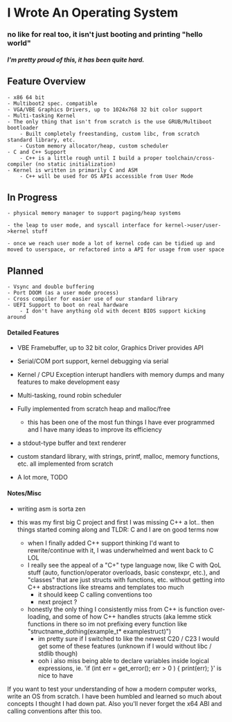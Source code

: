 # I Wrote An Operating System
### no like for real too, it isn't just booting and printing "hello world"
##### I'm pretty proud of this, it has been quite hard. 

## Feature Overview
    - x86 64 bit
    - Multiboot2 spec. compatible
    - VGA/VBE Graphics Drivers, up to 1024x768 32 bit color support
    - Multi-tasking Kernel
    - The only thing that isn't from scratch is the use GRUB/Multiboot bootloader 
        - Built completely freestanding, custom libc, from scratch standard library, etc.
        - Custom memory allocator/heap, custom scheduler
    - C and C++ Support 
        - C++ is a little rough until I build a proper toolchain/cross-compiler (no static initialization)
    - Kernel is written in primarily C and ASM 
        - C++ will be used for OS APIs accessible from User Mode
## In Progress
    - physical memory manager to support paging/heap systems

    - the leap to user mode, and syscall interface for kernel->user/user->kernel stuff

    - once we reach user mode a lot of kernel code can be tidied up and moved to userspace, or refactored into a API for usage from user space
    
## Planned
    - Vsync and double buffering
    - Port DOOM (as a user mode process)
    - Cross compiler for easier use of our standard library
    - UEFI Support to boot on real hardware
        - I don't have anything old with decent BIOS support kicking around



#### Detailed Features
- VBE Framebuffer, up to 32 bit color, Graphics Driver provides API 

- Serial/COM port support, kernel debugging via serial

- Kernel / CPU Exception interupt handlers with memory dumps and many features to make development easy

- Multi-tasking, round robin scheduler

- Fully implemented from scratch heap and malloc/free 
    - this has been one of the most fun things I have ever programmed and I have many ideas to improve its efficiency

- a stdout-type buffer and text renderer

- custom standard library, with strings, printf, malloc, memory functions, etc. all implemented from scratch

- A lot more, TODO







#### Notes/Misc
- writing asm is sorta zen

- this was my first big C project and first I was missing C++ a lot.. then things started coming along and TLDR: C and I are on good terms now 
    - when I finally added C++ support thinking I'd want to rewrite/continue with it, I was underwhelmed and went back to C LOL
    - I really see the appeal of a "C+" type language now, like C with QoL stuff (auto, function/operator overloads, basic constexpr, etc.), and "classes" that are just structs with functions, etc. without getting into C++ abstractions like streams and templates too much
        - it should keep C calling conventions too 
        - next project ?
    - honestly the only thing I consistently miss from C++ is function over-loading, and some of how C++ handles structs (aka lemme stick functions in there so im not prefixing every function like "structname_dothing(example_t* examplestruct)")
        - im pretty sure if I switched to like the newest C20 / C23 I would get some of these features (unknown if I would without libc / stdlib though)
        - ooh i also miss being able to declare variables inside logical expressions, ie. 'if (int err = get_error(); err > 0 ) { print(err); }' is nice to have 
       

If you want to test your understanding of how a modern computer works, write an OS from scratch. I have been humbled and learned so much about concepts I thought I had down pat. Also you'll never forget the x64 ABI and calling conventions after this too. 
